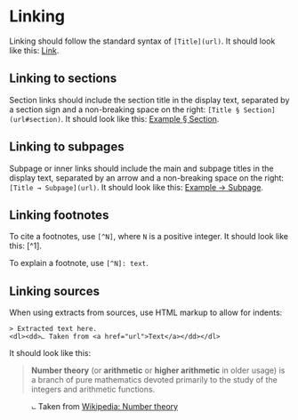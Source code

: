 # Linking
Linking should follow the standard syntax of `[Title](url)`. It should look like this: [Link](https://example.com).

## Linking to sections
Section links should include the section title in the display text, separated by a section sign and a non-breaking space on the right: `[Title § Section](url#section)`. It should look like this: [Example § Section](https://example.com#section).

## Linking to subpages
Subpage or inner links should include the main and subpage titles in the display text, separated by an arrow and a non-breaking space on the right: `[Title → Subpage](url)`. It should look like this: [Example → Subpage](https://example.com).

## Linking footnotes
To cite a footnotes, use `[^N]`, where `N` is a positive integer. It should look like this: [^1].

To explain a footnote, use `[^N]: text`.

## Linking sources
When using extracts from sources, use HTML markup to allow for indents:
```
> Extracted text here.
<dl><dd>⨽ Taken from <a href="url">Text</a></dd></dl>
```

It should look like this:

> **Number theory** (or **arithmetic** or **higher arithmetic** in older usage) is a branch of pure mathematics devoted primarily to the study of the integers and arithmetic functions.
<dd>⨽ Taken from <a href="https://en.wikipedia.org/wiki/Number_theory">Wikipedia: Number theory</a></dd>
